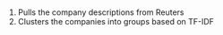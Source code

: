 #

1. Pulls the company descriptions from Reuters
2. Clusters the companies into groups based on TF-IDF
